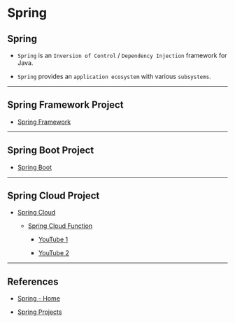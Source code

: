 # Spring

## Spring

* `Spring` is an `Inversion of Control` / `Dependency Injection` framework for Java.

* `Spring` provides an `application ecosystem` with various `subsystems`.


---

## Spring Framework Project

* [Spring Framework](https://spring.io/projects/spring-framework)


---

## Spring Boot Project

* [Spring Boot](https://spring.io/projects/spring-boot)

---

## Spring Cloud Project

* [Spring Cloud](https://spring.io/projects/spring-cloud)

    * [Spring Cloud Function](https://spring.io/projects/spring-cloud-function)

        * [YouTube 1](https://www.youtube.com/watch?v=8c8vEBUELYE)

        * [YouTube 2](https://www.youtube.com/watch?v=Bj_5U7h_Ri0)

---

## References

* [Spring - Home](https://spring.io/)

* [Spring Projects](https://spring.io/projects)